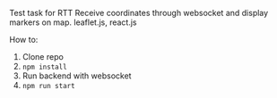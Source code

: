 Test task for RTT
Receive coordinates through websocket and display markers on map.
leaflet.js, react.js

How to:
1) Clone repo
2) `npm install`
3) Run backend with websocket
4) `npm run start`

